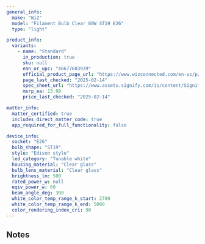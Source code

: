 ```yaml
---
general_info:
  make: "WiZ"
  model: "Filament Bulb Clear 60W ST19 E26"
  type: "light"

product_info:
  variants:
    - name: "Standard"
      in_production: true
      sku: null
      ean_or_upc: "46677603939"
      official_product_page_url: "https://www.wizconnected.com/en-us/p/filament-bulb-filament-bulb-clear-60w-st19-e26/046677603939"
      page_last_checked: "2025-02-14"
      spec_sheet_url: "https://www.assets.signify.com/is/content/Signify/US.en_US.046677603939"
      msrp_ea: 13.99
      price_last_checked: "2025-02-14"

matter_info:
  matter_certified: true
  includes_direct_matter_code: true
  app_required_for_full_functionality: false

device_info:
  socket: "E26"
  bulb_shape: "ST19"
  style: "Edison style"
  led_category: "Tunable white"
  housing_material: "Clear glass"
  bulb_lens_material: "Clear glass"
  brightness_lm: 500
  rated_power_w: null
  eqiv_power_w: 60
  beam_angle_deg: 300
  white_color_temp_range_k_start: 2700
  white_color_temp_range_k_end: 5000
  color_rendering_index_cri: 90
---
```


## Notes 